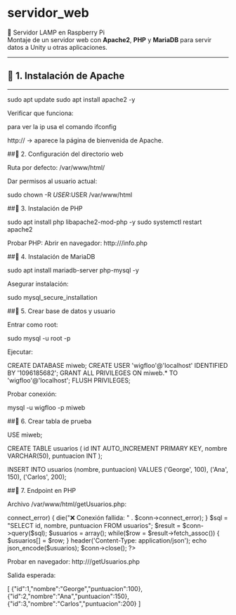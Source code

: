 # servidor_web
 
 🚀 Servidor LAMP en Raspberry Pi  
 Montaje de un servidor web con **Apache2**, **PHP** y **MariaDB** para servir datos a Unity u otras aplicaciones.

 ---

 ## 📌 1. Instalación de Apache

 ---
sudo apt update
sudo apt install apache2 -y

Verificar que funciona:

para ver la ip usa el comando ifconfig

http://<IP-de-la-pi> → aparece la página de bienvenida de Apache.

 ##📌 2. Configuración del directorio web

Ruta por defecto: /var/www/html/

Dar permisos al usuario actual:

sudo chown -R $USER:$USER /var/www/html

##📌 3. Instalación de PHP

sudo apt install php libapache2-mod-php -y
sudo systemctl restart apache2

Probar PHP:
Abrir en navegador: http://<IP-de-la-pi>/info.php

##📌 4. Instalación de MariaDB

sudo apt install mariadb-server php-mysql -y

Asegurar instalación:

sudo mysql_secure_installation

##📌 5. Crear base de datos y usuario

Entrar como root:

sudo mysql -u root -p

Ejecutar:

CREATE DATABASE miweb;
CREATE USER 'wigfloo'@'localhost' IDENTIFIED BY '1096185682';
GRANT ALL PRIVILEGES ON miweb.* TO 'wigfloo'@'localhost';
FLUSH PRIVILEGES;

Probar conexión:

mysql -u wigfloo -p miweb

##📌 6. Crear tabla de prueba

USE miweb;

CREATE TABLE usuarios (
  id INT AUTO_INCREMENT PRIMARY KEY,
  nombre VARCHAR(50),
  puntuacion INT
);

INSERT INTO usuarios (nombre, puntuacion)
VALUES ('George', 100), ('Ana', 150), ('Carlos', 200);

##📌 7. Endpoint en PHP

Archivo /var/www/html/getUsuarios.php:

<?php
error_reporting(E_ALL);
ini_set('display_errors', 1);

$servername = "localhost";
$username = "wigfloo";
$password = "1096185682";
$dbname = "miweb";

$conn = new mysqli($servername, $username, $password, $dbname);

if ($conn->connect_error) {
    die("❌ Conexión fallida: " . $conn->connect_error);
}

$sql = "SELECT id, nombre, puntuacion FROM usuarios";
$result = $conn->query($sql);

$usuarios = array();
while($row = $result->fetch_assoc()) {
    $usuarios[] = $row;
}

header('Content-Type: application/json');
echo json_encode($usuarios);

$conn->close();
?>

Probar en navegador:
http://<IP-de-la-pi>/getUsuarios.php

Salida esperada:

[
  {"id":1,"nombre":"George","puntuacion":100},
  {"id":2,"nombre":"Ana","puntuacion":150},
  {"id":3,"nombre":"Carlos","puntuacion":200}
]


